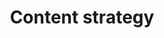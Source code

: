 ---
title: Content strategy
description: "Planning the creation, publication, and governance of useful, usable content."
icon: 
layout: listing
---
